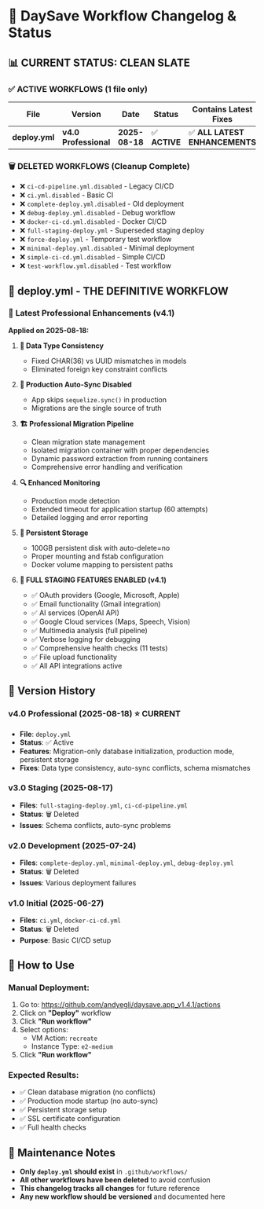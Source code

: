 # 🔄 DaySave Workflow Changelog & Status

## 📊 **CURRENT STATUS: CLEAN SLATE**

### ✅ **ACTIVE WORKFLOWS (1 file only)**
| File | Version | Date | Status | Contains Latest Fixes |
|------|---------|------|--------|----------------------|
| **deploy.yml** | **v4.0 Professional** | **2025-08-18** | ✅ **ACTIVE** | ✅ **ALL LATEST ENHANCEMENTS** |

### 🗑️ **DELETED WORKFLOWS (Cleanup Complete)**
- ❌ `ci-cd-pipeline.yml.disabled` - Legacy CI/CD
- ❌ `ci.yml.disabled` - Basic CI
- ❌ `complete-deploy.yml.disabled` - Old deployment
- ❌ `debug-deploy.yml.disabled` - Debug workflow
- ❌ `docker-ci-cd.yml.disabled` - Docker CI/CD
- ❌ `full-staging-deploy.yml` - Superseded staging deploy
- ❌ `force-deploy.yml` - Temporary test workflow
- ❌ `minimal-deploy.yml.disabled` - Minimal deployment
- ❌ `simple-ci-cd.yml.disabled` - Simple CI/CD
- ❌ `test-workflow.yml.disabled` - Test workflow

## 🎯 **deploy.yml - THE DEFINITIVE WORKFLOW**

### 🔧 **Latest Professional Enhancements (v4.1)**
**Applied on 2025-08-18:**

1. **🎯 Data Type Consistency**
   - Fixed CHAR(36) vs UUID mismatches in models
   - Eliminated foreign key constraint conflicts

2. **🚫 Production Auto-Sync Disabled**
   - App skips `sequelize.sync()` in production
   - Migrations are the single source of truth

3. **🏗️ Professional Migration Pipeline**
   - Clean migration state management
   - Isolated migration container with proper dependencies
   - Dynamic password extraction from running containers
   - Comprehensive error handling and verification

4. **🔍 Enhanced Monitoring**
   - Production mode detection
   - Extended timeout for application startup (60 attempts)
   - Detailed logging and error reporting

5. **💾 Persistent Storage**
   - 100GB persistent disk with auto-delete=no
   - Proper mounting and fstab configuration
   - Docker volume mapping to persistent paths

6. **🚀 FULL STAGING FEATURES ENABLED (v4.1)**
   - ✅ OAuth providers (Google, Microsoft, Apple)
   - ✅ Email functionality (Gmail integration)
   - ✅ AI services (OpenAI API)
   - ✅ Google Cloud services (Maps, Speech, Vision)
   - ✅ Multimedia analysis (full pipeline)
   - ✅ Verbose logging for debugging
   - ✅ Comprehensive health checks (11 tests)
   - ✅ File upload functionality
   - ✅ All API integrations active

## 📅 **Version History**

### v4.0 Professional (2025-08-18) ⭐ **CURRENT**
- **File**: `deploy.yml`
- **Status**: ✅ Active
- **Features**: Migration-only database initialization, production mode, persistent storage
- **Fixes**: Data type consistency, auto-sync conflicts, schema mismatches

### v3.0 Staging (2025-08-17)
- **Files**: `full-staging-deploy.yml`, `ci-cd-pipeline.yml`
- **Status**: 🗑️ Deleted
- **Issues**: Schema conflicts, auto-sync problems

### v2.0 Development (2025-07-24)
- **Files**: `complete-deploy.yml`, `minimal-deploy.yml`, `debug-deploy.yml`
- **Status**: 🗑️ Deleted
- **Issues**: Various deployment failures

### v1.0 Initial (2025-06-27)
- **Files**: `ci.yml`, `docker-ci-cd.yml`
- **Status**: 🗑️ Deleted
- **Purpose**: Basic CI/CD setup

## 🎯 **How to Use**

### Manual Deployment:
1. Go to: https://github.com/andyegli/daysave.app_v1.4.1/actions
2. Click on **"Deploy"** workflow
3. Click **"Run workflow"**
4. Select options:
   - VM Action: `recreate`
   - Instance Type: `e2-medium`
5. Click **"Run workflow"**

### Expected Results:
- ✅ Clean database migration (no conflicts)
- ✅ Production mode startup (no auto-sync)
- ✅ Persistent storage setup
- ✅ SSL certificate configuration
- ✅ Full health checks

## 📝 **Maintenance Notes**

- **Only `deploy.yml` should exist** in `.github/workflows/`
- **All other workflows have been deleted** to avoid confusion
- **This changelog tracks all changes** for future reference
- **Any new workflow should be versioned** and documented here
